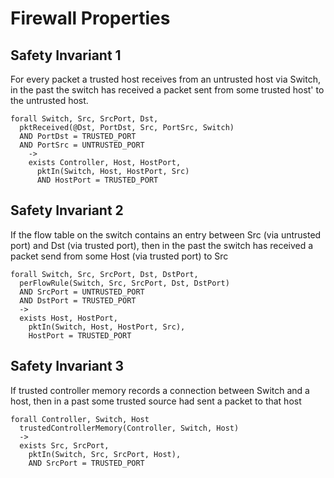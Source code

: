 # Firewall Properties

## Safety Invariant 1

For every packet a trusted host receives from an untrusted host via Switch, in the past the switch has received a packet sent from some trusted host' to the untrusted host. 

```
forall Switch, Src, SrcPort, Dst,
  pktReceived(@Dst, PortDst, Src, PortSrc, Switch)
  AND PortDst = TRUSTED_PORT
  AND PortSrc = UNTRUSTED_PORT
    ->
    exists Controller, Host, HostPort,
      pktIn(Switch, Host, HostPort, Src) 
      AND HostPort = TRUSTED_PORT
```

## Safety Invariant 2

If the flow table on the switch contains an entry between Src (via untrusted port) and Dst (via trusted port), then in the past the switch has received a packet send from some Host (via trusted port) to Src

```
forall Switch, Src, SrcPort, Dst, DstPort,
  perFlowRule(Switch, Src, SrcPort, Dst, DstPort) 
  AND SrcPort = UNTRUSTED_PORT
  AND DstPort = TRUSTED_PORT 
  ->
  exists Host, HostPort,
    pktIn(Switch, Host, HostPort, Src),
    HostPort = TRUSTED_PORT
```

## Safety Invariant 3

If trusted controller memory records a connection between Switch and a host, then in a past some trusted source had sent a packet to that host

```
forall Controller, Switch, Host
  trustedControllerMemory(Controller, Switch, Host) 
  ->
  exists Src, SrcPort, 
    pktIn(Switch, Src, SrcPort, Host),
    AND SrcPort = TRUSTED_PORT
```

